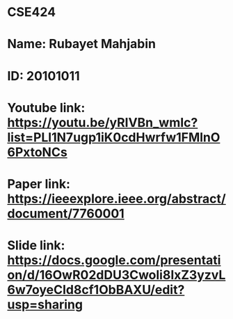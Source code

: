 # CSE424
# Name: Rubayet Mahjabin
# ID: 20101011
# Youtube link: https://youtu.be/yRIVBn_wmIc?list=PLl1N7ugp1iK0cdHwrfw1FMlnO6PxtoNCs
# Paper link: https://ieeexplore.ieee.org/abstract/document/7760001
# Slide link: https://docs.google.com/presentation/d/16OwR02dDU3Cwoli8IxZ3yzvL6w7oyeCId8cf1ObBAXU/edit?usp=sharing

